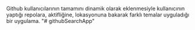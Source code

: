 Github kullanıcılarının tamamını dinamik olarak eklenmesiyle kullanıcının yaptığı repolara, aktifliğine, lokasyonuna bakarak farklı temalar uyguladığı bir uygulama. "# githubSearchApp" 
